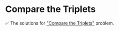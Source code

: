 # Compare the Triplets

:white_check_mark: The solutions for ["Compare the Triplets"](https://www.hackerrank.com/challenges/compare-the-triplets/problem) problem.

